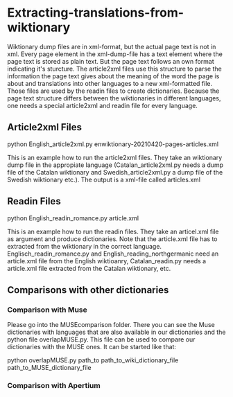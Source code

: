 # Extracting-translations-from-wiktionary
Wiktionary dump files are in xml-format, but the actual page text is not in xml. Every page element in the xml-dump-file has a text element where the page text is stored as plain text.
But the page text follows an own format indicating it's sturcture. The article2xml files use this structure to parse the information the page text gives about the meaning of the word the page is about and translations into other languages to a new xml-formatted file. Those files are used by the readin files to create dictionaries. Because the page text structure differs between the wiktionaries in different languages, one needs a special article2xml and readin file for every language.
## Article2xml Files
python English_article2xml.py enwiktionary-20210420-pages-articles.xml

This is an example how to run the article2xml files. They take an wiktionary dump file in the appropiate language (Catalan_article2xml.py needs a dump file of the Catalan wiktionary and Swedish_article2xml.py a dump file of the Swedish wiktionary etc.). The output is a xml-file called articles.xml
## Readin Files
python English_readin_romance.py article.xml

This is an example how to run the readin files. They take an articel.xml file as argument and produce dictionaries. Note that the article.xml file has to extracted from the wiktionary in the correct language. Englisch_readin_romance.py and English_reading_northgermanic need an article.xml file from the English wiktioanry, Catalan_readin.py needs a article.xml file extracted from the Catalan wiktionary, etc.

## Comparisons with other dictionaries
### Comparison with Muse
Please go into the MUSEcomparison folder. There you can see the Muse dictionaries with languages that are also available in our dictionaries and the python file overlapMUSE.py. This file can be used to compare our dictionaries with the MUSE ones. It can be started like that:

python overlapMUSE.py path_to path_to_wiki_dictionary_file path_to_MUSE_dictionary_file
### Comparison with Apertium
